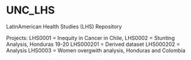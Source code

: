 # UNC_LHS

LatinAmerican Health Studies (LHS)  Repository

Projects:
	LHS0001 = Inequity in Cancer in Chile, 
	LHS0002 = Stunting Analysis, Honduras 19-20
		LHS000201 = Derived dataset
		LHS000202 = Analysis
	LHS0003 = Women overgwith analysis, Honduras and Colombia
